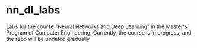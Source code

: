 # nn_dl_labs
Labs for the course "Neural Networks and Deep Learning" in the Master's Program of Computer Engineering. Currently, the course is in progress, and the repo will be updated gradually
